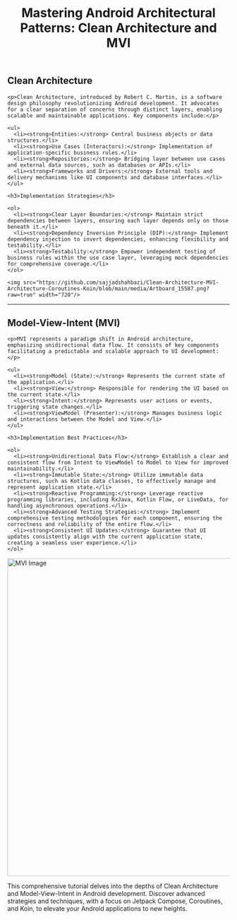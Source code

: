 <!DOCTYPE html>
<html lang="en">

<head>
  <meta charset="UTF-8">
  <meta name="viewport" content="width=device-width, initial-scale=1.0">
  <meta name="description" content="Explore the intricacies of Clean Architecture and Model-View-Intent (MVI) in Android development, with a deep dive into Jetpack Compose, Coroutines, and Koin. Uncover best practices, implementation strategies, and advanced testing methodologies for creating robust and scalable Android applications.">
  <meta name="keywords" content="Android, Clean Architecture, Model-View-Intent, MVI, Jetpack Compose, Coroutines, Koin, Android Development, Software Architecture, UI Frameworks, Reactive Programming">
  <meta name="author" content="Your Name">

  <title>Mastering Android Architectural Patterns: Clean Architecture and MVI with Jetpack Compose, Coroutines, and Koin</title>
</head>

<body>

  <header>
    <h1>Mastering Android Architectural Patterns: Clean Architecture and MVI</h1>
  </header>

  <section id="clean-architecture">
    <h2>Clean Architecture</h2>

    <p>Clean Architecture, introduced by Robert C. Martin, is a software design philosophy revolutionizing Android development. It advocates for a clear separation of concerns through distinct layers, enabling scalable and maintainable applications. Key components include:</p>

    <ul>
      <li><strong>Entities:</strong> Central business objects or data structures.</li>
      <li><strong>Use Cases (Interactors):</strong> Implementation of application-specific business rules.</li>
      <li><strong>Repositories:</strong> Bridging layer between use cases and external data sources, such as databases or APIs.</li>
      <li><strong>Frameworks and Drivers:</strong> External tools and delivery mechanisms like UI components and database interfaces.</li>
    </ul>

    <h3>Implementation Strategies</h3>

    <ol>
      <li><strong>Clear Layer Boundaries:</strong> Maintain strict dependencies between layers, ensuring each layer depends only on those beneath it.</li>
      <li><strong>Dependency Inversion Principle (DIP):</strong> Implement dependency injection to invert dependencies, enhancing flexibility and testability.</li>
      <li><strong>Testability:</strong> Empower independent testing of business rules within the use case layer, leveraging mock dependencies for comprehensive coverage.</li>
    </ol>

    <img src="https://github.com/sajjadshahbazi/Clean-Architecture-MVI-Architecture-Coroutines-Koin/blob/main/media/Artboard_15587.png?raw=true" width="720"/>
  </section>

  <hr>

  <section id="mvi">
    <h2>Model-View-Intent (MVI)</h2>

    <p>MVI represents a paradigm shift in Android architecture, emphasizing unidirectional data flow. It consists of key components facilitating a predictable and scalable approach to UI development:</p>

    <ul>
      <li><strong>Model (State):</strong> Represents the current state of the application.</li>
      <li><strong>View:</strong> Responsible for rendering the UI based on the current state.</li>
      <li><strong>Intent:</strong> Represents user actions or events, triggering state changes.</li>
      <li><strong>ViewModel (Presenter):</strong> Manages business logic and interactions between the Model and View.</li>
    </ul>

    <h3>Implementation Best Practices</h3>

    <ol>
      <li><strong>Unidirectional Data Flow:</strong> Establish a clear and consistent flow from Intent to ViewModel to Model to View for improved maintainability.</li>
      <li><strong>Immutable State:</strong> Utilize immutable data structures, such as Kotlin data classes, to effectively manage and represent application state.</li>
      <li><strong>Reactive Programming:</strong> Leverage reactive programming libraries, including RxJava, Kotlin Flow, or LiveData, for handling asynchronous operations.</li>
      <li><strong>Advanced Testing Strategies:</strong> Implement comprehensive testing methodologies for each component, ensuring the correctness and reliability of the entire flow.</li>
      <li><strong>Consistent UI Updates:</strong> Guarantee that UI updates consistently align with the current application state, creating a seamless user experience.</li>
    </ol>

<img src="https://github.com/sajjadshahbazi/Clean-Architecture-MVI-Architecture-Coroutines-Koin/blob/main/media/MVI_detail.png?raw=true" alt="MVI Image" width="720">
  </section>

  <footer>
    <p>This comprehensive tutorial delves into the depths of Clean Architecture and Model-View-Intent in Android development. Discover advanced strategies and techniques, with a focus on Jetpack Compose, Coroutines, and Koin, to elevate your Android applications to new heights.</p>
  </footer>

</body>

</html>
